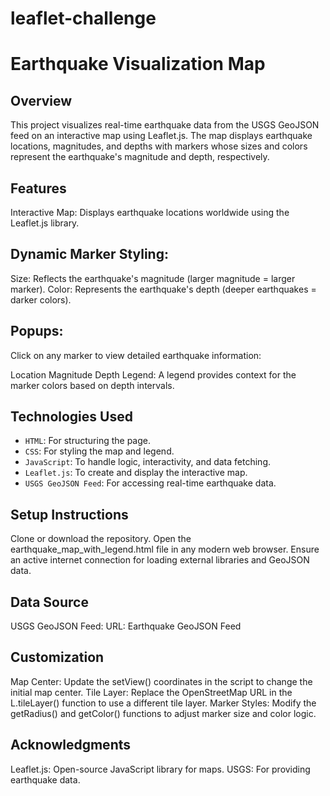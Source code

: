 # leaflet-challenge

# Earthquake Visualization Map

## Overview
This project visualizes real-time earthquake data from the USGS GeoJSON feed on an interactive map using Leaflet.js. The map displays earthquake locations, magnitudes, and depths with markers whose sizes and colors represent the earthquake's magnitude and depth, respectively.

## Features
Interactive Map:
Displays earthquake locations worldwide using the Leaflet.js library.

## Dynamic Marker Styling:
Size: Reflects the earthquake's magnitude (larger magnitude = larger marker).
Color: Represents the earthquake's depth (deeper earthquakes = darker colors).

## Popups:
Click on any marker to view detailed earthquake information:

Location
Magnitude
Depth
Legend:
A legend provides context for the marker colors based on depth intervals.

## Technologies Used
- `HTML`: For structuring the page.  
- `CSS`: For styling the map and legend.  
- `JavaScript`: To handle logic, interactivity, and data fetching.  
- `Leaflet.js`: To create and display the interactive map.  
- `USGS GeoJSON Feed`: For accessing real-time earthquake data.

## Setup Instructions
Clone or download the repository.
Open the earthquake_map_with_legend.html file in any modern web browser.
Ensure an active internet connection for loading external libraries and GeoJSON data.

## Data Source
USGS GeoJSON Feed:
URL: Earthquake GeoJSON Feed

## Customization
Map Center: Update the setView() coordinates in the script to change the initial map center.
Tile Layer: Replace the OpenStreetMap URL in the L.tileLayer() function to use a different tile layer.
Marker Styles: Modify the getRadius() and getColor() functions to adjust marker size and color logic.

## Acknowledgments
Leaflet.js: Open-source JavaScript library for maps.
USGS: For providing earthquake data.
